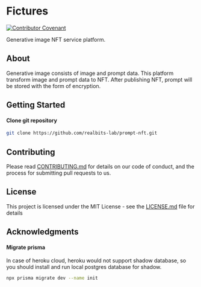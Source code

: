 # Fictures

[![Contributor Covenant](https://img.shields.io/badge/Contributor%20Covenant-2.1-4baaaa.svg)](CODE_OF_CONDUCT.md)

Generative image NFT service platform.

## About

Generative image consists of image and prompt data. This platform transform image and prompt data to NFT. After publishing NFT, prompt will be stored with the form of encryption.

## Getting Started

#### Clone git repository

```bash
git clone https://github.com/realbits-lab/prompt-nft.git
```

## Contributing

Please read [CONTRIBUTING.md](CONTRIBUTING.md) for details on our code of conduct, and the process for submitting pull requests to us.

## License

This project is licensed under the MIT License - see the [LICENSE.md](LICENSE.md) file for details

## Acknowledgments

#### Migrate prisma

In case of heroku cloud, heroku would not support shadow database, so you should install and run local postgres database for shadow.

```bash
npx prisma migrate dev --name init
```

